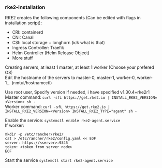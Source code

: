 
### rke2-installation

RKE2 creates the following components (Can be edited with flags in installation script):
* CRI: containerd
* CNI: Canal
* CSI: local storage + longhorn (idk what is that)
* Ingress Controller: Traefik
* Helm Controller (Helm Release Object)
* More stuff

Creating servers, at least 1 master, at least 1 worker (Choose your prefered OS)  
Edit the hostname of the servers to master-0, master-1, worker-0, worker-1... (nmtui/hostnamectl)

Use root user, Specify version if needed, i have specified v1.30.4+rke2r1  
Master command: `curl -sfL https://get.rke2.io | INSTALL_RKE2_VERSION=<Version> sh -`  
Worker command: `curl -sfL https://get.rke2.io | INSTALL_RKE2_VERSION=<Version> INSTALL_RKE2_TYPE="agent" sh -`

Enable the service: ```systemctl enable rke2-agent.service```  
If worker:  
```
mkdir -p /etc/rancher/rke2/
cat > /etc/rancher/rke2/config.yaml << EOF
server: https://<server>:9345
token: <token from server node>
EOF
```
Start the service `systemctl start rke2-agent.service`
